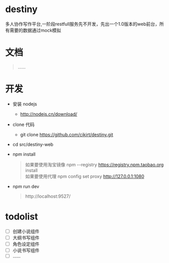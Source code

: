 # destiny

多人协作写作平台,一阶段restfull服务先不开发，先出一个1.0版本的web前台，所有需要的数据通过mock模拟

# 文档

> ......

# 开发

* 安装 nodejs
  * http://nodejs.cn/download/
* clone 代码
  * git clone https://github.com/cikirt/destiny.git
* cd src/destiny-web

* npm install
  > 如果要使用淘宝镜像 npm --registry https://registry.npm.taobao.org install  
  > 如果要使用代理 npm config set proxy http://127.0.0.1:1080  
* npm run dev
  > http://localhost:9527/  
# todolist
- [ ] 创建小说组件
- [ ] 大纲书写组件
- [ ] 角色设定组件
- [ ] 小说书写组件
- [ ] ......